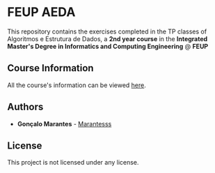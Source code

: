 # FEUP AEDA

This repository contains the exercises completed in the TP classes of Algoritmos e Estrutura de Dados, a **2nd year course** in the **Integrated Master's Degree in Informatics and Computing Engineering** @ **FEUP**

## Course Information

All the course's information can be viewed [here](https://sigarra.up.pt/feup/pt/ucurr_geral.ficha_uc_view?pv_ocorrencia_id=368697).

## Authors

* **Gonçalo Marantes** - [Marantesss](https://github.com/Marantesss)

## License

This project is not licensed under any license.
